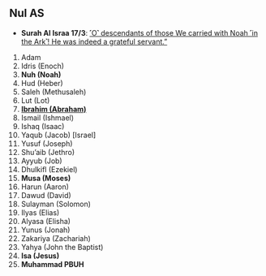 ## Nul AS
* __Surah Al Israa 17/3__: [˹O˺ descendants of those We carried with Noah ˹in the Ark˺! He was indeed a grateful servant.”](https://quranwbw.com/17/3)


01. Adam
02. Idris (Enoch)
03. __Nuh (Noah)__
04. Hud (Heber)
05. Saleh (Methusaleh)
06. Lut (Lot)
07. __[Ibrahim (Abraham)](https://myislam.org/quran-verses/prophet-ibrahim/)__
08. Ismail (Ishmael)
09. Ishaq (Isaac)
10. Yaqub (Jacob) [Israel]
11. Yusuf (Joseph)
12. Shu’aib (Jethro)
13. Ayyub (Job)
14. Dhulkifl (Ezekiel)
15. __Musa (Moses)__
16. Harun (Aaron)
17. Dawud (David)
18. Sulayman (Solomon)
19. Ilyas (Elias)
20. Alyasa (Elisha)
21. Yunus (Jonah)
22. Zakariya (Zachariah)
23. Yahya (John the Baptist)
24. __Isa (Jesus)__
25. __Muhammad PBUH__
